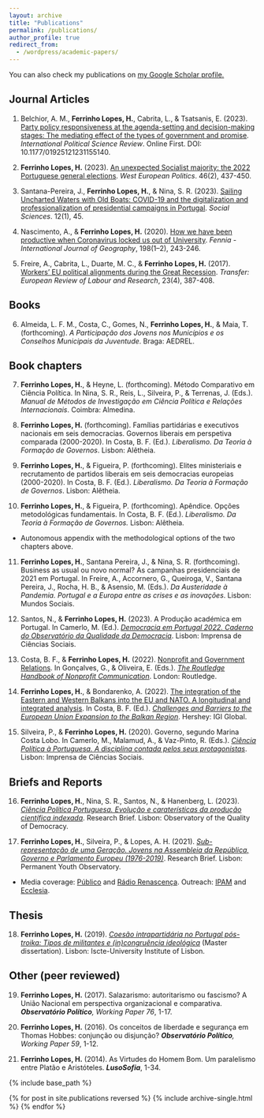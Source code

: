 ```yaml
---
layout: archive
title: "Publications"
permalink: /publications/
author_profile: true
redirect_from: 
  - /wordpress/academic-papers/
---
```


You can also check my publications on <u><a href="https://scholar.google.pt/citations?user=vK-y0CYAAAAJ&hl=pt-PT">my Google Scholar profile</a>.</u>

## Journal Articles

1. Belchior, A. M., <b>Ferrinho Lopes, H.</b>, Cabrita, L., & Tsatsanis, E. (2023). [Party policy responsiveness at the agenda-setting and decision-making stages: The mediating effect of the types of government and promise](https://journals.sagepub.com/doi/pdf/10.1177/01925121231155140). <i>International Political Science Review</i>. Online First. DOI: 10.1177/01925121231155140.

2. <b>Ferrinho Lopes, H.</b> (2023). [An unexpected Socialist majority: the 2022 Portuguese general elections](https://www.tandfonline.com/doi/pdf/10.1080/01402382.2022.2070983?casa_token=LcYisGvvnAgAAAAA:crAT_E-1iAN4OAOFmhm-S3WVaQplB5ayAlIESzTYBNLhh7yegYlg9JL5K7w0uOAvdUJYpASwsS0Lwg). <i>West European Politics</i>. 46(2), 437-450.

3. Santana-Pereira, J., <b>Ferrinho Lopes, H.</b>, & Nina, S. R. (2023). [Sailing Uncharted Waters with Old Boats: COVID-19 and the digitalization and professionalization of presidential campaigns in Portugal](https://www.mdpi.com/2076-0760/12/1/45). <i>Social Sciences</i>. 12(1), 45.

4. Nascimento, A., & <b>Ferrinho Lopes, H.</b> (2020). [How we have been productive when Coronavirus locked us out of University](https://repositorio.ul.pt/bitstream/10451/45557/1/ICS_ANascimento_How.pdf). <i>Fennia - International Journal of Geography</i>, 198(1–2), 243-246.

5. Freire, A., Cabrita, L., Duarte, M. C., & <b>Ferrinho Lopes, H.</b> (2017). [Workers’ EU political alignments during the Great Recession](https://journals.sagepub.com/doi/10.1177/1024258917696239). <i>Transfer: European Review of Labour and Research</i>, 23(4), 387-408.


## Books

6. Almeida, L. F. M., Costa, C., Gomes, N., <b>Ferrinho Lopes, H.</b>, & Maia, T. (forthcoming). <i>A Participação dos Jovens nos Municípios e os Conselhos Municipais da Juventude</i>. Braga: AEDREL.


## Book chapters

7. <b>Ferrinho Lopes, H.</b>, & Heyne, L. (forthcoming). Método Comparativo em Ciência Política. In Nina, S. R., Reis, L., Silveira, P., & Terrenas, J. (Eds.). <i>Manual de Métodos de Investigação em Ciência Política e Relações Internacionais</i>. Coimbra: Almedina.

8. <b>Ferrinho Lopes, H.</b> (forthcoming). Famílias partidárias e executivos nacionais em seis democracias. Governos liberais em perspetiva comparada (2000-2020). In Costa, B. F. (Ed.). <i>Liberalismo. Da Teoria à Formação de Governos</i>. Lisbon: Alêtheia.

9. <b>Ferrinho Lopes, H.</b>, & Figueira, P. (forthcoming). Elites ministeriais e recrutamento de partidos liberais em seis democracias europeias (2000-2020). In Costa, B. F. (Ed.). <i>Liberalismo. Da Teoria à Formação de Governos</i>. Lisbon: Alêtheia.

10. <b>Ferrinho Lopes, H.</b>, & Figueira, P. (forthcoming). Apêndice. Opções metodológicas fundamentais. In Costa, B. F. (Ed.). <i>Liberalismo. Da Teoria à Formação de Governos.</i> Lisbon: Alêtheia.
* Autonomous appendix with the methodological options of the two chapters above.

11. <b>Ferrinho Lopes, H.</b>, Santana Pereira, J., & Nina, S. R. (forthcoming). Business as usual ou novo normal? As campanhas presidenciais de 2021 em Portugal. In Freire, A., Accornero, G., Queiroga, V., Santana Pereira, J., Rocha, H. B., & Asensio, M. (Eds.). <i>Da Austeridade à Pandemia. Portugal e a Europa entre as crises e as inovações</i>. Lisbon: Mundos Sociais.

12. Santos, N., & <b>Ferrinho Lopes, H.</b> (2023). A Produção académica em Portugal. In Camerlo, M. (Ed.). <i>[Democracia em Portugal 2022. Caderno do Observatório da Qualidade da Democracia](https://www.ics.ulisboa.pt/livros/democracia-em-portugal-2022)</i>. Lisbon: Imprensa de Ciências Sociais.

13. Costa, B. F., & <b>Ferrinho Lopes, H.</b> (2022). [Nonprofit and Government Relations](https://www.taylorfrancis.com/chapters/edit/10.4324/9781003170563-18/nonprofit-government-relations-bruno-ferreira-costa-hugo-ferrinho-lopes?context=ubx&refId=e7773832-d07f-49c1-99e2-9634eed1fd0d). In Gonçalves, G., & Oliveira, E. (Eds.). <i>[The Routledge Handbook of Nonprofit Communication](https://www.routledge.com/The-Routledge-Handbook-of-Nonprofit-Communication/Goncalves-Oliveira/p/book/9780367771775)</i>. London: Routledge.

14. <b>Ferrinho Lopes, H.</b>, & Bondarenko, A. (2022). [The integration of the Eastern and Western Balkans into the EU and NATO. A longitudinal and integrated analysis](https://www.igi-global.com/chapter/the-integration-of-the-eastern-and-western-balkans-into-the-eu-and-nato/295606). In Costa, B. F. (Ed.). <i>[Challenges and Barriers to the European Union Expansion to the Balkan Region](https://www.igi-global.com/book/challenges-barriers-european-union-expansion/275497)</i>. Hershey: IGI Global.

15. Silveira, P., & <b>Ferrinho Lopes, H.</b> (2020). Governo, segundo Marina Costa Lobo. In Camerlo, M., Malamud, A., & Vaz-Pinto, R. (Eds.). <i>[Ciência Política à Portuguesa. A disciplina contada pelos seus protagonistas](https://repositorio.ul.pt/bitstream/10451/47033/1/ICS_MCamerlo_Ciencia.pdf)</i>. Lisbon: Imprensa de Ciências Sociais.


## Briefs and Reports

16. <b>Ferrinho Lopes, H.</b>, Nina, S. R., Santos, N., & Hanenberg, L. (2023). <i>[Ciência Política Portuguesa. Evolução e caraterísticas da produção científica indexada](https://oqd.ics.ulisboa.pt/webwp/wp-content/uploads/2023/01/2023-Research-Brief-OQD-1.pdf)</i>. Research Brief. Lisbon: Observatory of the Quality of Democracy.

17. <b>Ferrinho Lopes, H.</b>, Silveira, P., & Lopes, A. H. (2021). <i>[Sub-representação de uma Geração. Jovens na Assembleia da República, Governo e Parlamento Europeu (1976-2019)](https://www.opj.ics.ulisboa.pt/wp-content/uploads/ICS-Policy-Brief-2021.pdf)</i>. Research Brief. Lisbon: Permanent Youth Observatory.
  * Media coverage: [Público](https://www.publico.pt/2022/11/28/politica/noticia/aqui-ninguem-tweetou-debate-jovens-mostraram-querem-participar-2029537) and [Rádio Renascença](https://rr.sapo.pt/especial%5C/politica/2022/01/27/pedro-silveira-os-governos-nao-podem-ser-um-one-man-show/269893/). Outreach: [IPAM](https://www.ipam.pt/blog/participacao-jovem-na-era-digital/) and [Ecclesia](https://agencia.ecclesia.pt/portal/ha-uma-sub-representacao-cronica-das-novas-geracoes-na-politica-rita-saias/).


## Thesis

18. <b>Ferrinho Lopes, H.</b> (2019). <i>[Coesão intrapartidária no Portugal pós-troika: Tipos de militantes e (in)congruência ideológica](https://www.researchgate.net/publication/337797732_Coesao_intrapartidaria_no_Portugal_pos-troika_tipos_de_militantes_e_incongruencia_ideologica)</i> (Master dissertation). Lisbon: Iscte-University Institute of Lisbon.


## Other (peer reviewed)

19. <b>Ferrinho Lopes, H.</b> (2017). Salazarismo: autoritarismo ou fascismo? A União Nacional em perspectiva organizacional e comparativa. <b><i>Observatório Político</b>, Working Paper 76</i>, 1-17.

20. <b>Ferrinho Lopes, H.</b> (2016). Os conceitos de liberdade e segurança em Thomas Hobbes: conjunção ou disjunção? <b><i>Observatório Político</b>, Working Paper 59</i>, 1-12.

21. <b>Ferrinho Lopes, H.</b> (2014). As Virtudes do Homem Bom. Um paralelismo entre Platão e Aristóteles. <b><i>LusoSofia</b></i>, 1-34.




{% include base_path %}

{% for post in site.publications reversed %}
  {% include archive-single.html %}
{% endfor %}
